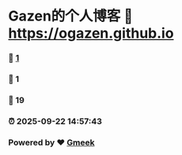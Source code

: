 # Gazen的个人博客 :link: https://ogazen.github.io 
### :page_facing_up: [1](https://ogazen.github.io/tag.html) 
### :speech_balloon: 1 
### :hibiscus: 19 
### :alarm_clock: 2025-09-22 14:57:43 
### Powered by :heart: [Gmeek](https://github.com/Meekdai/Gmeek)
